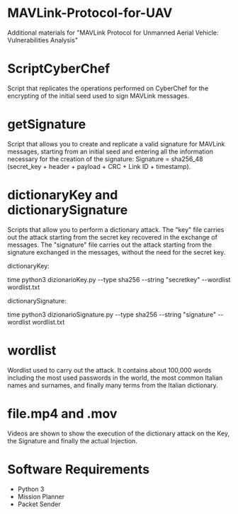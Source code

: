 # MAVLink-Protocol-for-UAV
Additional materials for "MAVLink Protocol for Unmanned Aerial Vehicle:  Vulnerabilities Analysis"

# ScriptCyberChef

Script that replicates the operations performed on CyberChef for the encrypting of the initial seed used to sign MAVLink messages.

# getSignature

Script that allows you to create and replicate a valid signature for MAVLink messages, starting from an initial seed and entering all the information necessary for the creation of the signature: Signature = sha256_48 (secret_key + header + payload + CRC + Link ID + timestamp).

# dictionaryKey and dictionarySignature

Scripts that allow you to perform a dictionary attack. The "key" file carries out the attack starting from the secret key recovered in the exchange of messages. The "signature" file carries out the attack starting from the signature exchanged in the messages, without the need for the secret key.

dictionaryKey:

time python3 dizionarioKey.py --type sha256 --string "secretkey" --wordlist wordlist.txt

dictionarySignature:

time python3 dizionarioSignature.py --type sha256 --string "signature" --wordlist wordlist.txt

# wordlist

Wordlist used to carry out the attack.  It contains about 100,000 words including the most used passwords in the world, the most common Italian names and surnames, and finally many terms from the Italian dictionary.

# file.mp4 and .mov

Videos are shown to show the execution of the dictionary attack on the Key, the Signature and finally the actual Injection.

# Software Requirements 

- Python 3
- Mission Planner
- Packet Sender
